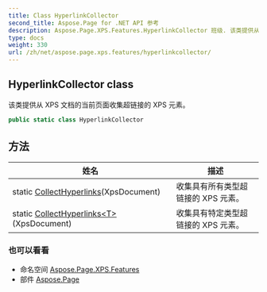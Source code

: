 ```yaml
---
title: Class HyperlinkCollector
second_title: Aspose.Page for .NET API 参考
description: Aspose.Page.XPS.Features.HyperlinkCollector 班级. 该类提供从 XPS 文档的当前页面收集超链接的 XPS 元素
type: docs
weight: 330
url: /zh/net/aspose.page.xps.features/hyperlinkcollector/
---
```

## HyperlinkCollector class

该类提供从 XPS 文档的当前页面收集超链接的 XPS 元素。

```csharp
public static class HyperlinkCollector
```

## 方法

| 姓名 | 描述 |
| --- | --- |
| static [CollectHyperlinks](../../aspose.page.xps.features/hyperlinkcollector/collecthyperlinks/#collecthyperlinks)(XpsDocument) | 收集具有所有类型超链接的 XPS 元素。 |
| static [CollectHyperlinks&lt;T&gt;](../../aspose.page.xps.features/hyperlinkcollector/collecthyperlinks/#collecthyperlinks_1)(XpsDocument) | 收集具有特定类型超链接的 XPS 元素。 |

### 也可以看看

* 命名空间 [Aspose.Page.XPS.Features](../../aspose.page.xps.features/)
* 部件 [Aspose.Page](../../)


